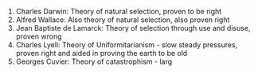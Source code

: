 1. Charles Darwin: Theory of natural selection, proven to be right
2. Alfred Wallace: Also theory of natural selection, also proven right
3. Jean Baptiste de Lamarck: Theory of selection through use and disuse, proven wrong
4. Charles Lyell: Theory of Uniformitarianism - slow steady pressures, proven right and aided in proving the earth to be old
5. Georges Cuvier: Theory of catastrophism - larg